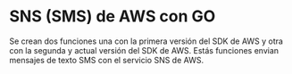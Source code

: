 # SNS (SMS) de AWS con GO

Se crean dos funciones una con la primera versión del SDK de AWS y otra con la segunda y actual versión del SDK de AWS.
Estás funciones envian mensajes de texto SMS con el servicio SNS de AWS.